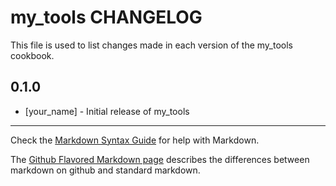 my_tools CHANGELOG
==================

This file is used to list changes made in each version of the my_tools cookbook.

0.1.0
-----
- [your_name] - Initial release of my_tools

- - -
Check the [Markdown Syntax Guide](http://daringfireball.net/projects/markdown/syntax) for help with Markdown.

The [Github Flavored Markdown page](http://github.github.com/github-flavored-markdown/) describes the differences between markdown on github and standard markdown.
